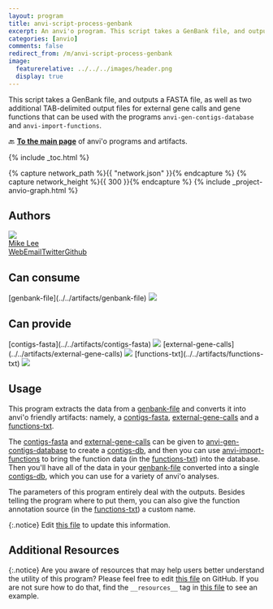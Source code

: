 ```yaml
---
layout: program
title: anvi-script-process-genbank
excerpt: An anvi'o program. This script takes a GenBank file, and outputs a FASTA file, as well as two additional TAB-delimited output files for external gene calls and gene functions that can be used with the programs `anvi-gen-contigs-database` and `anvi-import-functions`.
categories: [anvio]
comments: false
redirect_from: /m/anvi-script-process-genbank
image:
  featurerelative: ../../../images/header.png
  display: true
---
```


This script takes a GenBank file, and outputs a FASTA file, as well as two additional TAB-delimited output files for external gene calls and gene functions that can be used with the programs `anvi-gen-contigs-database` and `anvi-import-functions`.

🔙 **[To the main page](../../)** of anvi'o programs and artifacts.


{% include _toc.html %}
<div id="svg" class="subnetwork"></div>
{% capture network_path %}{{ "network.json" }}{% endcapture %}
{% capture network_height %}{{ 300 }}{% endcapture %}
{% include _project-anvio-graph.html %}


## Authors

<div class="anvio-person"><div class="anvio-person-info"><div class="anvio-person-photo"><img class="anvio-person-photo-img" src="../../images/authors/AstrobioMike.jpg" /></div><div class="anvio-person-info-box"><a href="/people/AstrobioMike" target="_blank"><span class="anvio-person-name">Mike Lee</span></a><div class="anvio-person-social-box"><a href="https://astrobiomike.github.io" class="person-social" target="_blank"><i class="fa fa-fw fa-home"></i>Web</a><a href="mailto:michael.lee0517@gmail.com" class="person-social" target="_blank"><i class="fa fa-fw fa-envelope-square"></i>Email</a><a href="http://twitter.com/AstrobioMike" class="person-social" target="_blank"><i class="fa fa-fw fa-twitter-square"></i>Twitter</a><a href="http://github.com/AstrobioMike" class="person-social" target="_blank"><i class="fa fa-fw fa-github"></i>Github</a></div></div></div></div>



## Can consume


<p style="text-align: left" markdown="1"><span class="artifact-r">[genbank-file](../../artifacts/genbank-file) <img src="../../images/icons/TXT.png" class="artifact-icon-mini" /></span></p>


## Can provide


<p style="text-align: left" markdown="1"><span class="artifact-p">[contigs-fasta](../../artifacts/contigs-fasta) <img src="../../images/icons/FASTA.png" class="artifact-icon-mini" /></span> <span class="artifact-p">[external-gene-calls](../../artifacts/external-gene-calls) <img src="../../images/icons/TXT.png" class="artifact-icon-mini" /></span> <span class="artifact-p">[functions-txt](../../artifacts/functions-txt) <img src="../../images/icons/TXT.png" class="artifact-icon-mini" /></span></p>


## Usage


This program extracts the data from a <span class="artifact-n">[genbank-file](/help/main/artifacts/genbank-file)</span> and converts it into anvi'o friendly artifacts: namely, a <span class="artifact-n">[contigs-fasta](/help/main/artifacts/contigs-fasta)</span>, <span class="artifact-n">[external-gene-calls](/help/main/artifacts/external-gene-calls)</span> and a <span class="artifact-n">[functions-txt](/help/main/artifacts/functions-txt)</span>.

The <span class="artifact-n">[contigs-fasta](/help/main/artifacts/contigs-fasta)</span> and <span class="artifact-n">[external-gene-calls](/help/main/artifacts/external-gene-calls)</span> can be given to <span class="artifact-p">[anvi-gen-contigs-database](/help/main/programs/anvi-gen-contigs-database)</span> to create a <span class="artifact-n">[contigs-db](/help/main/artifacts/contigs-db)</span>, and then you can use <span class="artifact-p">[anvi-import-functions](/help/main/programs/anvi-import-functions)</span> to bring the function data (in the <span class="artifact-n">[functions-txt](/help/main/artifacts/functions-txt)</span>) into the database. Then you'll have all of the data in your <span class="artifact-n">[genbank-file](/help/main/artifacts/genbank-file)</span> converted into a single <span class="artifact-n">[contigs-db](/help/main/artifacts/contigs-db)</span>, which you can use for a variety of anvi'o analyses.

The parameters of this program entirely deal with the outputs. Besides telling the program where to put them, you can also give the function annotation source (in the <span class="artifact-n">[functions-txt](/help/main/artifacts/functions-txt)</span>) a custom name. 


{:.notice}
Edit [this file](https://github.com/merenlab/anvio/tree/master/anvio/docs/programs/anvi-script-process-genbank.md) to update this information.


## Additional Resources



{:.notice}
Are you aware of resources that may help users better understand the utility of this program? Please feel free to edit [this file](https://github.com/merenlab/anvio/tree/master/bin/anvi-script-process-genbank) on GitHub. If you are not sure how to do that, find the `__resources__` tag in [this file](https://github.com/merenlab/anvio/blob/master/bin/anvi-interactive) to see an example.
